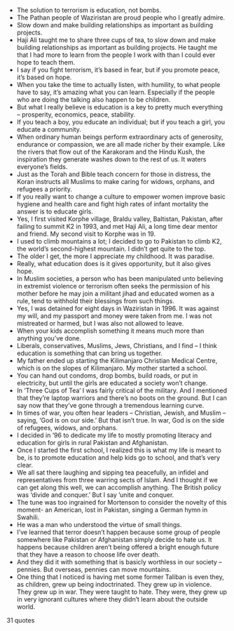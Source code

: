  - The solution to terrorism is education, not bombs.
 - The Pathan people of Waziristan are proud people who I greatly admire.
 - Slow down and make building relationships as important as building projects.
 - Haji Ali taught me to share three cups of tea, to slow down and make building relationships as important as building projects. He taught me that I had more to learn from the people I work with than I could ever hope to teach them.
 - I say if you fight terrorism, it’s based in fear, but if you promote peace, it’s based on hope.
 - When you take the time to actually listen, with humility, to what people have to say, it’s amazing what you can learn. Especially if the people who are doing the talking also happen to be children.
 - But what I really believe is education is a key to pretty much everything – prosperity, economics, peace, stability.
 - If you teach a boy, you educate an individual; but if you teach a girl, you educate a community.
 - When ordinary human beings perform extraordinary acts of generosity, endurance or compassion, we are all made richer by their example. Like the rivers that flow out of the Karakoram and the Hindu Kush, the inspiration they generate washes down to the rest of us. It waters everyone’s fields.
 - Just as the Torah and Bible teach concern for those in distress, the Koran instructs all Muslims to make caring for widows, orphans, and refugees a priority.
 - If you really want to change a culture to empower women improve basic hygiene and health care and fight high rates of infant mortality the answer is to educate girls.
 - Yes, I first visited Korphe village, Braldu valley, Baltistan, Pakistan, after failing to summit K2 in 1993, and met Haji Ali, a long time dear mentor and friend. My second visit to Korphe was in 19.
 - I used to climb mountains a lot; I decided to go to Pakistan to climb K2, the world’s second-highest mountain. I didn’t get quite to the top.
 - The older I get, the more I appreciate my childhood. It was paradise.
 - Really, what education does is it gives opportunity, but it also gives hope.
 - In Muslim societies, a person who has been manipulated unto believing in extremist violence or terrorism often seeks the permission of his mother before he may join a militant jihad and educated women as a rule, tend to withhold their blessings from such things.
 - Yes, I was detained for eight days in Waziristan in 1996. It was against my will, and my passport and money were taken from me. I was not mistreated or harmed, but I was also not allowed to leave.
 - When your kids accomplish something it means much more than anything you’ve done.
 - Liberals, conservatives, Muslims, Jews, Christians, and I find – I think education is something that can bring us together.
 - My father ended up starting the Kilimanjaro Christian Medical Centre, which is on the slopes of Kilimanjaro. My mother started a school.
 - You can hand out condoms, drop bombs, build roads, or put in electricity, but until the girls are educated a society won’t change.
 - In ‘Three Cups of Tea’ I was fairly critical of the military. And I mentioned that they’re laptop warriors and there’s no boots on the ground. But I can say now that they’ve gone through a tremendous learning curve.
 - In times of war, you often hear leaders – Christian, Jewish, and Muslim – saying, ‘God is on our side.’ But that isn’t true. In war, God is on the side of refugees, widows, and orphans.
 - I decided in ’96 to dedicate my life to mostly promoting literacy and education for girls in rural Pakistan and Afghanistan.
 - Once I started the first school, I realized this is what my life is meant to be, is to promote education and help kids go to school, and that’s very clear.
 - We all sat there laughing and sipping tea peacefully, an infidel and representatives from three warring sects of Islam. And I thought if we can get along this well, we can accomplish anything. The British policy was ‘divide and conquer.’ But I say ’unite and conquer.
 - The tune was too ingrained for Mortenson to consider the novelty of this moment- an American, lost in Pakistan, singing a German hymn in Swahili.
 - He was a man who understood the virtue of small things.
 - I’ve learned that terror doesn’t happen because some group of people somewhere like Pakistan or Afghanistan simply decide to hate us. It happens because children aren’t being offered a bright enough future that they have a reason to choose life over death.
 - And they did it with something that is basicly worthless in our society – pennies. But overseas, pennies can move mountains.
 - One thing that I noticed is having met some former Taliban is even they, as children, grew up being indoctrinated. They grew up in violence. They grew up in war. They were taught to hate. They were, they grew up in very ignorant cultures where they didn’t learn about the outside world.

31 quotes